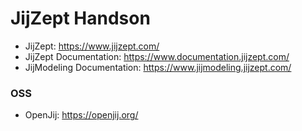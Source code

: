 # JijZept Handson


- JijZept: https://www.jijzept.com/
- JijZept Documentation: https://www.documentation.jijzept.com/
- JijModeling Documentation: https://www.jijmodeling.jijzept.com/


### OSS

- OpenJij: https://openjij.org/
